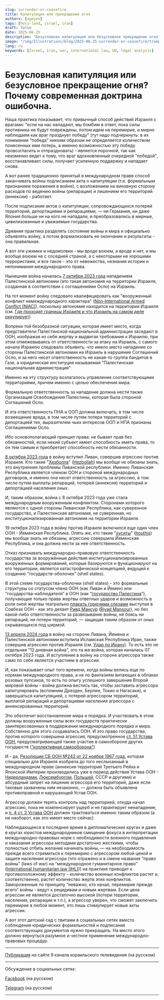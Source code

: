 ```yaml
---
slug: surrender-or-ceasefire
title: Капитуляция или прекращение огня
authors: [ageyev]
tags: [holy-land, israel, iran]
draft: false
date: 2025-06-25
description: "Безусловная капитуляция или безусловное прекращение огня? Почему современная доктрина ошибочна"
image: "/img/Illustrations/blog/2025-06-25-surrender-or-ceasefire/trump_surrender.png" 
lang: ru
keywords: [Israel, Iran, war, international law, UN, legal analysis]
---
```


# Безусловная капитуляция или безусловное прекращение огня? Почему современная доктрина ошибочна.

Наша практика показывает, что привычный способ действий Израиля с врагами: "если на нас нападают, мы бомбим в ответ, пока силы противника не будут повреждены, потом идем на перемирие, и мирно наблюдаем как враг празднует победу" (тут надо подчеркнуть: в их понимании “победа” никоим образом не определяется количеством понесенных ими потерь, а именно возможностью эту победу провозгласить и отпраздновать) -  является порочной, так как неизменно ведет к тому, что враг вдохновленный очередной "победой", восстанавливает силы, получает усиленную поддержку и нападает снова.

А вот ранее традиционно принятый в международном праве способ заканчивать войны подписанием акта о капитуляции (т.е. формальным признанием поражения в войне), с возложением на виновную сторону расходов по ведению войны (репарации) и лишением его территорий (аннексии) - работает.
<!-- truncate --> 

После подписания актов о капитуляции, сопровождающихся потерей территорий, депортациями и репарациями, — ни Германия, ни даже Япония больше ни на кого не нападали, и преобразовались в мирные, цивилизованные и уважаемые государства.

Древняя практика разделять состояние войны и мира и официально объявлять войну, а потом формализовать ее окончание и результаты - она правильная.

А вот эти ужимки и недомолвки - мы вроде воюем, а вроде и нет, и мы вообще воюем не с соседней страной, а с некоторыми не хорошими террористами, и все такое - это от невежества, незнания истории и непонимания международного права.

Нынешняя война началась [7 октября 2023 года](https://en.wikipedia.org/wiki/October_7_attacks) нападением Палестинской автономии (это такая автономия на территории Израиля, созданная в соответствии с соглашениями Осло) на Израиль.

На тот момент войну следовало квалифицировать как "вооруженный конфликт немеждународного характера" ([Non-International Armed Conflict (NIAC)](https://www.undrr.org/understanding-disaster-risk/terminology/hips/so0002)), поскольку автономия находится на территории Израиля (см. [Где проходят границы Израиля и что Израиль на самом деле оккупирует](https://international-law.info/ru/Holy-Land/borders_and_territory_of_israel/))

Вопреки той безобразной ситуации, которая имеет место, когда представители Палестинской национальной администрации заседают в ООН, изображая из себя жертву и выдвигая требования к Израилю, при этом отмежевываясь от ответственности за атаку на Израиль, с самого начала Израилю следовало объявить, что имело место нападение со стороны Палестинской автономии на Израиль в нарушение Соглашений Осло, и за него несет ответственность не какая-то группа бандитов в Газе, а юридическая институция называемая "Палестинская национальная администрация"

Именно на эту структуру возлагалось управление соответствующими территориями, причем именно с целью обеспечения мира.

Формальную ответственность за нападение должна нести также Организация Освобождения Палестины, которая была стороной Соглашений Осло.

И эта ответственность ПНА и ООП должна включать, в том числе возмещение вреда, в том числе путем потери территорий с депортацией тех, выразителем чьих интересов ООП и НПА признаны Соглашениями Осло.

Ибо основополагающий принцип права: не бывает прав без обязанностей, если некий субъект имеет способность иметь права, то он тем самым и приобретает способность нести обязанности.

[8 октября 2023 года](https://en.wikipedia.org/wiki/Israel%E2%80%93Hezbollah_conflict_(2023%E2%80%93present)) в войну вступил Ливан, совершив агрессию против Израиля. Кто такие "[Хезболла](https://ru.wikipedia.org/wiki/%D0%A5%D0%B5%D0%B7%D0%B1%D0%BE%D0%BB%D0%BB%D0%B0)" ([Hezbollah](https://en.wikipedia.org/wiki/Hezbollah)) мы вообще не обязаны знать, это внутренние проблемы Ливанской республики. Именно Ливанская Республика является членом ООН и стороной международных договоров, и именно она несет ответственность за агрессию, в том числе путем выплаты репараций, потерей (аннексия) территорий и депортацией населения оных.

И, таким образом, война с 8 октября 2023 года уже стала международным вооруженным конфликтом. Сторонами которого являются с одной стороны Ливанская Республика, как суверенное государство, и Палестинская автономия, не суверенная, но институционализированная автономия на территории Израиля.

19 октября 2023 года в войну против Израиля включился еще один член ООН - Йеменская Республика. Опять же, кто такие "[хуситы](https://ru.wikipedia.org/wiki/%D0%A5%D1%83%D1%81%D0%B8%D1%82%D1%8B)" ([houthis](https://en.wikipedia.org/wiki/Houthis)) мы вообще знать не обязаны, агрессию совершила Йеменская Республика, и она должна нести за нее ответственность.

Отказ признавать международно-правовую ответственность государства за вооружённые действия институционализированных вооруженных формирований, которые базируются и функционируют на его территории, является катастрофической концепцией, ведущей к созданию “государств-оболочек” (shell states).

В этой схеме государства-оболочки (shell states) - это формальные структуры со статусом члена ООН (как Ливан и Йемен) или “государства-наблюдателя” в ООН (как “[государство Палестина](https://international-law.info/ru/Holy-Land/state_of_palestine/)”), получающие только права жертвы ответных ударов и возможность в роли оной жертвы театрально [плакать горючими слезами](https://www.youtube.com/shorts/h8Uh9vIMqkU) выступая в Совбезе ООН - как это делает [Рияд Мансур](https://ru.wikipedia.org/wiki/%D0%9C%D0%B0%D0%BD%D1%81%D1%83%D1%80,_%D0%A0%D0%B8%D1%8F%D0%B4) ([Riyad Mansour](https://en.wikipedia.org/wiki/Riyad_Mansour)), но без какой-либо ответственности за развязывание войны, не боясь ни репараций, ни потери территорий, — защищая таким образом от оных скрывающихся под ширмой.

[13 апреля 2024 года](https://en.wikipedia.org/wiki/April_2024_Iranian_strikes_on_Israel) в войну на стороне Ливана, Йемена и Палестинской автономии вступила Исламская Республика Иран, также совершив агрессию против Израиля (см. [Удар по Ирану](https://international-law.info/ru/blog/strike-on-iran)). То есть это не отдельная "12 дневная война", это та же война, которая началась 07 октября 2023 года. И вступление в войну на стороне агрессора также само по себе является участием в агрессии.

И, как показывает опыт того времени, когда войны велись еще по нормам международного права, а не по фантазиям витающих в облаках розовых пупсиков, то есть по опыту успешного завершения Второй мировой войны - война должна вестись так, чтобы заставить агрессора капитулировать (вспомним Дрезден, Берлин, Токио и Нагасаки), и завершаться капитуляцией, с потерей агрессором территорий, выплатой репараций и депортациями населения агрессора с аннексированных территорий.

Это обеспечит восстановление мира и порядка. И участвовать в этом должны вооруженные силы всех государств практически заинтересованных в поддержании международного порядка и мира. Собственно для этого создавалась ООН. И это право государства, против которого совершена агрессия, предусмотренное [ст. 51 Устава ООН](https://ru.wikisource.org/wiki/%D0%A3%D1%81%D1%82%D0%B0%D0%B2_%D0%9E%D1%80%D0%B3%D0%B0%D0%BD%D0%B8%D0%B7%D0%B0%D1%86%D0%B8%D0%B8_%D0%9E%D0%B1%D1%8A%D0%B5%D0%B4%D0%B8%D0%BD%D1%91%D0%BD%D0%BD%D1%8B%D1%85_%D0%9D%D0%B0%D1%86%D0%B8%D0%B9#%D0%A1%D1%82%D0%B0%D1%82%D1%8C%D1%8F_51), предусматривающей также участие в самообороне других государств ([“коллективная самооборона”](https://ru.wikipedia.org/wiki/%D0%9A%D0%BE%D0%BB%D0%BB%D0%B5%D0%BA%D1%82%D0%B8%D0%B2%D0%BD%D0%B0%D1%8F_%D1%81%D0%B0%D0%BC%D0%BE%D0%BE%D0%B1%D0%BE%D1%80%D0%BE%D0%BD%D0%B0))

И - да, [Резолюция СБ ООН №242 от 22 ноября 1967 года](https://ru.wikipedia.org/wiki/%D0%A0%D0%B5%D0%B7%D0%BE%D0%BB%D1%8E%D1%86%D0%B8%D1%8F_%D0%A1%D0%BE%D0%B2%D0%B5%D1%82%D0%B0_%D0%91%D0%B5%D0%B7%D0%BE%D0%BF%D0%B0%D1%81%D0%BD%D0%BE%D1%81%D1%82%D0%B8_%D0%9E%D0%9E%D0%9D_242), которая специально для Израиля изобрела до того неслыханный в международном праве (аннексии территорий Третьего Рейха и Японской Империи производились уже в период действия Устава ООН - [Нидерландами](https://en.wikipedia.org/wiki/Dutch_annexation_of_German_territory_after_the_Second_World_War), [Люксембургом](https://en.wikipedia.org/wiki/Luxembourg_annexation_plans_after_the_Second_World_War), [Польшей](https://en.wikipedia.org/wiki/Recovered_Territories), СССР и другими) и абсурдный запрет на лишение агрессора его территорий, даже если таковые захвачены ним незаконно, — должна быть объявлена противоправной и нарушающей Устав ООН.

Агрессор должен терять контроль над территорией, откуда начал агрессию, пока не компенсирует ущерб и не гарантирует ненападение, и [п. 4 ст. 2 Устава ООН](https://ru.wikisource.org/wiki/%D0%A3%D1%81%D1%82%D0%B0%D0%B2_%D0%9E%D1%80%D0%B3%D0%B0%D0%BD%D0%B8%D0%B7%D0%B0%D1%86%D0%B8%D0%B8_%D0%9E%D0%B1%D1%8A%D0%B5%D0%B4%D0%B8%D0%BD%D1%91%D0%BD%D0%BD%D1%8B%D1%85_%D0%9D%D0%B0%D1%86%D0%B8%D0%B9#%D0%A1%D1%82%D0%B0%D1%82%D1%8C%D1%8F_2) должен трактоваться именно таким образом (а не наоборот, как это имеет место сейчас)

Наблюдающееся в последнее время в дипломатических кругах и даже в кругах юристов международников смещение фокуса в интерпретации международно-правовых норм с необходимости военного подавления и наказания агрессора методами достаточно жесткими, чтобы полностью отбить желание начинать войны, — на необходимость прежде всего стремиться к перемирию с агрессором любой ценой и защите населения агрессора (что отражено и в смене названия “право войны” (laws of war) на “международное гуманитарное право” ([International humanitarian law (IHL)](https://en.wikipedia.org/wiki/International_humanitarian_law))) на практике приводит к противоположному эффекту - количество военных конфликтов растет и, соответственно, растет количество жертв этих конфликтов. Замороженные по принципу “неважно, кто начал, перемирие прежде всего” войны - ведут к рецидивам и новым жертвам. Если цена агрессии не является достаточно высокой (потери территории, населения, репарации и т.п.), а агрессор уверен, что сможет заключить перемирие в любой момент, это лишь стимулирует новые акты агрессии.

А вот этот детский сад с твитами в социальных сетях вместо соблюдения юридических формальностей и подписания соответствующих документов нужно прекращать. На место этого должно вернуться разумное и честное применение международно-правовых процедур.

--- 

[Публикация](https://www.9tv.co.il/item/93693) на сайте 9 канала израильского телевидения (на русском) 

----

Обсуждение в социальных сетях: 

[Facebook](https://www.facebook.com/viktor.ageyev/posts/pfbid0Lb3REtzBeHDk3SLQUCrYj9BQLSgDsAfUtLojw8o3fxr4MkeqRk568cRukgiYzWZFl) (на русском) 

[Telegram](https://t.me/israel_9/110469) (на русском)

--- 

